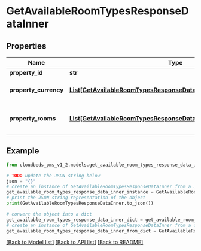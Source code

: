 # GetAvailableRoomTypesResponseDataInner


## Properties

Name | Type | Description | Notes
------------ | ------------- | ------------- | -------------
**property_id** | **str** | Property ID | [optional] 
**property_currency** | [**List[GetAvailableRoomTypesResponseDataInnerPropertyCurrencyInner]**](GetAvailableRoomTypesResponseDataInnerPropertyCurrencyInner.md) | Currency used by the property | [optional] 
**property_rooms** | [**List[GetAvailableRoomTypesResponseDataInnerPropertyRoomsInner]**](GetAvailableRoomTypesResponseDataInnerPropertyRoomsInner.md) | List of room types for the property | [optional] 

## Example

```python
from cloudbeds_pms_v1_2.models.get_available_room_types_response_data_inner import GetAvailableRoomTypesResponseDataInner

# TODO update the JSON string below
json = "{}"
# create an instance of GetAvailableRoomTypesResponseDataInner from a JSON string
get_available_room_types_response_data_inner_instance = GetAvailableRoomTypesResponseDataInner.from_json(json)
# print the JSON string representation of the object
print(GetAvailableRoomTypesResponseDataInner.to_json())

# convert the object into a dict
get_available_room_types_response_data_inner_dict = get_available_room_types_response_data_inner_instance.to_dict()
# create an instance of GetAvailableRoomTypesResponseDataInner from a dict
get_available_room_types_response_data_inner_from_dict = GetAvailableRoomTypesResponseDataInner.from_dict(get_available_room_types_response_data_inner_dict)
```
[[Back to Model list]](../README.md#documentation-for-models) [[Back to API list]](../README.md#documentation-for-api-endpoints) [[Back to README]](../README.md)


